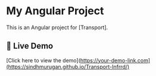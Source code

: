 # My Angular Project

This is an Angular project for [Transport].

## 🚀 Live Demo
[Click here to view the demo](https://your-demo-link.com](https://sindhmurugan.github.io/Transport-Infrrd/)

